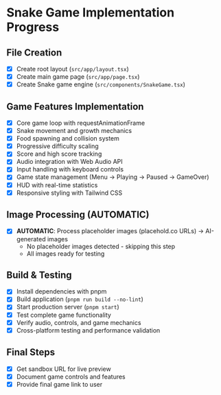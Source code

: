 # Snake Game Implementation Progress

## File Creation
- [x] Create root layout (`src/app/layout.tsx`)
- [x] Create main game page (`src/app/page.tsx`)
- [x] Create Snake game engine (`src/components/SnakeGame.tsx`)

## Game Features Implementation
- [x] Core game loop with requestAnimationFrame
- [x] Snake movement and growth mechanics
- [x] Food spawning and collision system
- [x] Progressive difficulty scaling
- [x] Score and high score tracking
- [x] Audio integration with Web Audio API
- [x] Input handling with keyboard controls
- [x] Game state management (Menu → Playing → Paused → GameOver)
- [x] HUD with real-time statistics
- [x] Responsive styling with Tailwind CSS

## Image Processing (AUTOMATIC)
- [x] **AUTOMATIC**: Process placeholder images (placehold.co URLs) → AI-generated images
  - No placeholder images detected - skipping this step
  - All images ready for testing

## Build & Testing
- [x] Install dependencies with pnpm
- [x] Build application (`pnpm run build --no-lint`)
- [x] Start production server (`pnpm start`)
- [x] Test complete game functionality
- [x] Verify audio, controls, and game mechanics
- [x] Cross-platform testing and performance validation

## Final Steps
- [x] Get sandbox URL for live preview
- [x] Document game controls and features
- [x] Provide final game link to user